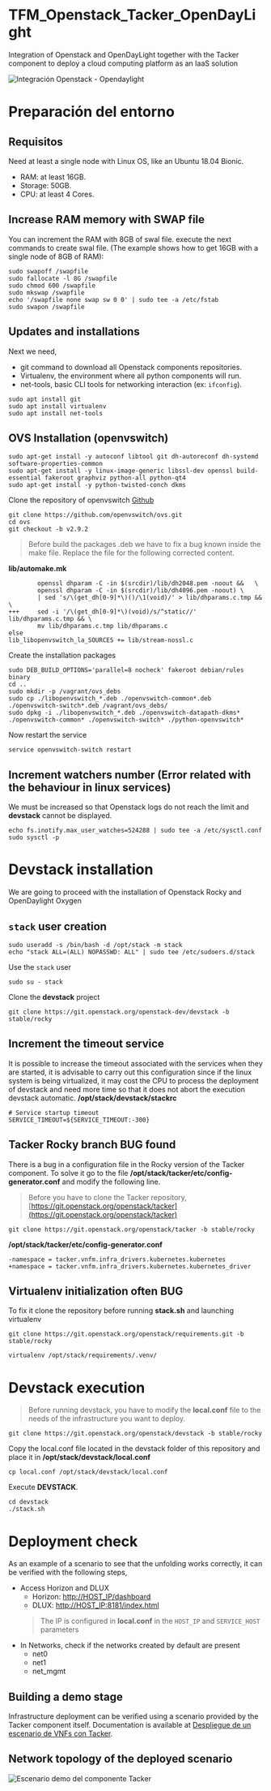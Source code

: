 # TFM_Openstack_Tacker_OpenDayLight
Integration of Openstack and OpenDayLight together with the Tacker component to deploy a cloud computing platform as an IaaS solution

![Integración Openstack - Opendaylight](https://raw.githubusercontent.com/vquilon/TFM_Openstack_Tacker_OpenDayLight/master/img/TFM.png)

# Preparación del entorno
## Requisitos
Need at least a single node with Linux OS, like an Ubuntu 18.04 Bionic.
* RAM: at least 16GB.
* Storage: 50GB.
* CPU: at least 4 Cores.
## Increase RAM memory with SWAP file
You can increment the RAM with 8GB of swal file. execute the next commands to create swal file. (The example shows how to get 16GB with a single node of 8GB of RAM):

```
sudo swapoff /swapfile
sudo fallocate -l 8G /swapfile
sudo chmod 600 /swapfile
sudo mkswap /swapfile
echo '/swapfile none swap sw 0 0' | sudo tee -a /etc/fstab
sudo swapon /swapfile
```

## Updates and installations
Next we need,
* git command to download all Openstack components repositories.
* Virtualenv, the environment where all python components will run.
* net-tools, basic CLI tools for networking interaction (ex: `ifconfig`).

```
sudo apt install git
sudo apt install virtualenv
sudo apt install net-tools
```

## OVS Installation (openvswitch)
```
sudo apt-get install -y autoconf libtool git dh-autoreconf dh-systemd software-properties-common 
sudo apt-get install -y linux-image-generic libssl-dev openssl build-essential fakeroot graphviz python-all python-qt4
sudo apt-get install -y python-twisted-conch dkms
```
Clone the repository of openvswitch [Github](https://github.com/openvswitch/ovs.git)
```
git clone https://github.com/openvswitch/ovs.git
cd ovs
git checkout -b v2.9.2
```
> Before build the packages .deb we have to fix a bug known inside the make file. Replace the file for the following corrected content.

**lib/automake.mk**
```
 		openssl dhparam -C -in $(srcdir)/lib/dh2048.pem -noout &&	\
 		openssl dhparam -C -in $(srcdir)/lib/dh4096.pem -noout)	\
 		| sed 's/\(get_dh[0-9]*\)()/\1(void)/' > lib/dhparams.c.tmp &&  \
+++ 	sed -i '/\(get_dh[0-9]*\)(void)/s/^static//' lib/dhparams.c.tmp && \
		mv lib/dhparams.c.tmp lib/dhparams.c
else
lib_libopenvswitch_la_SOURCES += lib/stream-nossl.c
```
Create the installation packages
```
sudo DEB_BUILD_OPTIONS='parallel=8 nocheck' fakeroot debian/rules binary
cd ..
sudo mkdir -p /vagrant/ovs_debs
sudo cp ./libopenvswitch_*.deb ./openvswitch-common*.deb ./openvswitch-switch*.deb /vagrant/ovs_debs/
sudo dpkg -i ./libopenvswitch_*.deb ./openvswitch-datapath-dkms* ./openvswitch-common* ./openvswitch-switch* ./python-openvswitch*
```
Now restart the service
```
service openvswitch-switch restart
```

## Increment watchers number (Error related with the behaviour in linux services)
We must be increased so that Openstack logs do not reach the limit and **devstack** cannot be displayed.
```
echo fs.inotify.max_user_watches=524288 | sudo tee -a /etc/sysctl.conf
sudo sysctl -p
```
# Devstack installation
We are going to proceed with the installation of Openstack Rocky and OpenDaylight Oxygen

## `stack` user creation
```
sudo useradd -s /bin/bash -d /opt/stack -m stack
echo "stack ALL=(ALL) NOPASSWD: ALL" | sudo tee /etc/sudoers.d/stack
```
Use the `stack` user
```
sudo su - stack
```
Clone the **devstack** project
```
git clone https://git.openstack.org/openstack-dev/devstack -b stable/rocky
```
## Increment the timeout service
It is possible to increase the timeout associated with the services when they are started, it is advisable to carry out this configuration since if the linux system is being virtualized, it may cost the CPU to process the deployment of devstack and need more time so that it does not abort the execution devstack automatic.
**/opt/stack/devstack/stackrc**
```
# Service startup timeout
SERVICE_TIMEOUT=${SERVICE_TIMEOUT:-300}
```
## Tacker Rocky branch BUG found
There is a bug in a configuration file in the Rocky version of the Tacker component. To solve it go to the file **/opt/stack/tacker/etc/config-generator.conf** and modify the following line.
> Before you have to clone the Tacker repository, [https://git.openstack.org/openstack/tacker](https://git.openstack.org/openstack/tacker)
```
git clone https://git.openstack.org/openstack/tacker -b stable/rocky
```
**/opt/stack/tacker/etc/config-generator.conf**
```
-namespace = tacker.vnfm.infra_drivers.kubernetes.kubernetes
+namespace = tacker.vnfm.infra_drivers.kubernetes.kubernetes_driver
```
## Virtualenv initialization often BUG
To fix it clone the repository before running **stack.sh** and launching virtualenv
```
git clone https://git.openstack.org/openstack/requirements.git -b stable/rocky
```
```
virtualenv /opt/stack/requirements/.venv/
```

# Devstack execution
> Before running devstack, you have to modify the **local.conf** file to the needs of the infrastructure you want to deploy.
```
git clone https://git.openstack.org/openstack/devstack -b stable/rocky
```
Copy the local.conf file located in the devstack folder of this repository and place it in **/opt/stack/devstack/local.conf**
```
cp local.conf /opt/stack/devstack/local.conf
```
Execute **DEVSTACK**.
```
cd devstack
./stack.sh
```
# Deployment check
As an example of a scenario to see that the unfolding works correctly, it can be verified with the following steps,
* Access Horizon and DLUX
	* Horizon: [http://HOST_IP/dashboard](http://HOST_IP/dashboard)
	* DLUX: [http://HOST_IP:8181/index.html](http://HOST_IP:8181/index.html)
	> The IP is configured in **local.conf** in the ``HOST_IP`` and ``SERVICE_HOST`` parameters
* In Networks, check if the networks created by default are present
	* net0
	* net1
	* net_mgmt
## Building a demo stage
Infrastructure deployment can be verified using a scenario provided by the Tacker component itself. Documentation is available at [Despliegue de un escenario de VNFs con Tacker](https://docs.openstack.org/tacker/latest/user/nsd_usage_guide.html).

## Network topology of the deployed scenario
![Escenario demo del componente Tacker](https://raw.githubusercontent.com/vquilon/TFM_Openstack_Tacker_OpenDayLight/master/img/topologia_red_escenario_demo.png)
